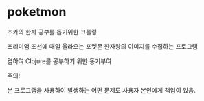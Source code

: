 # poketmon

조카의 한자 공부를 돕기위한 크롤링

프리미엄 조선에 매일 올라오는 포켓몬 한자왕의 이미지를 수집하는 프로그램

겸하여 Clojure를 공부하기 위한 동기부여

주의! 

본 프로그램을 사용하여 발생하는 어떤 문제도 사용자 본인에게 책임이 있음.
